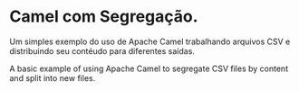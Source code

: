 # Camel com Segregação.


Um simples exemplo do uso de Apache Camel trabalhando arquivos CSV e distribuindo seu contéudo para diferentes saídas.

A basic example of using Apache Camel to segregate CSV files by content and split into new files.
